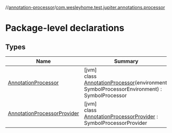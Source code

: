 //[annotation-processor](../../index.md)/[com.wesleyhome.test.jupiter.annotations.processor](index.md)

# Package-level declarations

## Types

| Name | Summary |
|---|---|
| [AnnotationProcessor](-annotation-processor/index.md) | [jvm]<br>class [AnnotationProcessor](-annotation-processor/index.md)(environment: SymbolProcessorEnvironment) : SymbolProcessor |
| [AnnotationProcessorProvider](-annotation-processor-provider/index.md) | [jvm]<br>class [AnnotationProcessorProvider](-annotation-processor-provider/index.md) : SymbolProcessorProvider |
